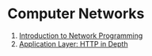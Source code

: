 # Computer Networks

1. [Introduction to Network Programming](./network-programming)
2. [Application Layer: HTTP in Depth](./http-proxy)
